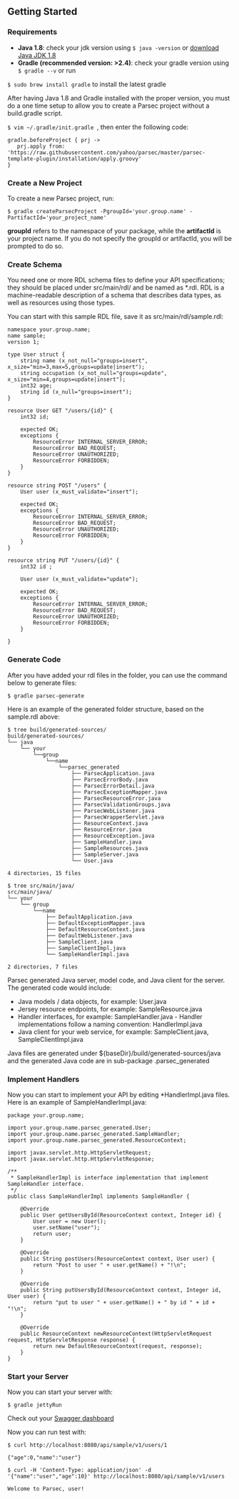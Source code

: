 ## Getting Started

### Requirements

+ **Java 1.8**: check your jdk version using `$ java -version` or [download Java JDK 1.8](http://www.oracle.com/technetwork/java/javase/downloads/jdk8-downloads-2133151.html)
+ **Gradle (recommended version: >2.4)**: check your gradle version using `$ gradle --v` or run

 `$ sudo brew install gradle` to install the latest gradle

After having Java 1.8 and Gradle installed with the proper version, you must do a one time setup to allow you to create a
Parsec project without a build.gradle script.

`$ vim ~/.gradle/init.gradle `, then enter the following code:

```
gradle.beforeProject { prj ->
   prj.apply from: 'https://raw.githubusercontent.com/yahoo/parsec/master/parsec-template-plugin/installation/apply.groovy'
}

```

### Create a New Project

To create a new Parsec project, run:

`$ gradle createParsecProject -PgroupId='your.group.name' -PartifactId='your_project_name'`

**groupId** refers to the namespace of your package, while the **artifactId** is your project name.
If you do not specify the groupId or artifactId, you will be prompted to do so.

### Create Schema

You need one or more RDL schema files to define your API specifications; they should be placed under src/main/rdl/ and be named as *.rdl.
RDL is a machine-readable description of a schema that describes data types, as well as resources using those types.

You can start with this sample RDL file, save it as src/main/rdl/sample.rdl:

```
namespace your.group.name;
name sample;
version 1;

type User struct {
    string name (x_not_null="groups=insert", x_size="min=3,max=5,groups=update|insert");
    string occupation (x_not_null="groups=update", x_size="min=4,groups=update|insert");
    int32 age;
    string id (x_null="groups=insert");
}

resource User GET "/users/{id}" {
    int32 id;

    expected OK;
    exceptions {
        ResourceError INTERNAL_SERVER_ERROR;
        ResourceError BAD_REQUEST;
        ResourceError UNAUTHORIZED;
        ResourceError FORBIDDEN;
    }
}

resource string POST "/users" {
    User user (x_must_validate="insert");

    expected OK;
    exceptions {
        ResourceError INTERNAL_SERVER_ERROR;
        ResourceError BAD_REQUEST;
        ResourceError UNAUTHORIZED;
        ResourceError FORBIDDEN;
    }
}

resource string PUT "/users/{id}" {
    int32 id ;

    User user (x_must_validate="update");

    expected OK;
    exceptions {
        ResourceError INTERNAL_SERVER_ERROR;
        ResourceError BAD_REQUEST;
        ResourceError UNAUTHORIZED;
        ResourceError FORBIDDEN;
    }

}
```

### Generate Code

After you have added your rdl files in the folder, you can use the command below to generate files:

`$ gradle parsec-generate`

Here is an example of the generated folder structure, based on the sample.rdl above:

```
$ tree build/generated-sources/
build/generated-sources/
└── java
    └── your
        └──group
            └──name
                └──parsec_generated
                    ├── ParsecApplication.java
                    ├── ParsecErrorBody.java
                    ├── ParsecErrorDetail.java
                    ├── ParsecExceptionMapper.java
                    ├── ParsecResourceError.java
                    ├── ParsecValidationGroups.java
                    ├── ParsecWebListener.java
                    ├── ParsecWrapperServlet.java
                    ├── ResourceContext.java
                    ├── ResourceError.java
                    ├── ResourceException.java
                    ├── SampleHandler.java
                    ├── SampleResources.java
                    ├── SampleServer.java
                    └── User.java

4 directories, 15 files

$ tree src/main/java/
src/main/java/
└── your
    └── group
        └──name
            ├── DefaultApplication.java
            ├── DefaultExceptionMapper.java
            ├── DefaultResourceContext.java
            ├── DefaultWebListener.java
            ├── SampleClient.java
            ├── SampleClientImpl.java
            └── SampleHandlerImpl.java

2 directories, 7 files
```

Parsec generated Java server, model code, and Java client for the server. The generated code would include:

+ Java models / data objects, for example: User.java
+ Jersey resource endpoints, for example: SampleResource.java
+ Handler interfaces, for example: SampleHandler.java - Handler implementations follow a naming convention: <API name>HandlerImpl.java
+ Java client for your web service, for example: SampleClient.java, SampleClientImpl.java

Java files are generated under ${baseDir}/build/generated-sources/java and the generated Java code are in sub-package <user defined namespace>.parsec_generated

### Implement Handlers

Now you can start to implement your API by editing *HandlerImpl.java files. Here is an example of SampleHandlerImpl.java:

```
package your.group.name;

import your.group.name.parsec_generated.User;
import your.group.name.parsec_generated.SampleHandler;
import your.group.name.parsec_generated.ResourceContext;

import javax.servlet.http.HttpServletRequest;
import javax.servlet.http.HttpServletResponse;

/**
 * SampleHandlerImpl is interface implementation that implement SampleHandler interface.
 */
public class SampleHandlerImpl implements SampleHandler {

    @Override
    public User getUsersById(ResourceContext context, Integer id) {
        User user = new User();
        user.setName("user");
        return user;
    }

    @Override
    public String postUsers(ResourceContext context, User user) {
        return "Post to user " + user.getName() + "!\n";
    }

    @Override
    public String putUsersById(ResourceContext context, Integer id, User user) {
        return "put to user " + user.getName() + " by id " + id + "!\n";
    }

    @Override
    public ResourceContext newResourceContext(HttpServletRequest request, HttpServletResponse response) {
        return new DefaultResourceContext(request, response);
    }
}
```

### Start your Server

Now you can start your server with:

`$ gradle jettyRun`

Check out your [Swagger dashboard](http://localhost:8080/api/static/swagger-ui/)

Now you can run test with:

```
$ curl http://localhost:8080/api/sample/v1/users/1

{"age":0,"name":"user"}

$ curl -H 'Content-Type: application/json' -d '{"name":"user","age":10}' http://localhost:8080/api/sample/v1/users

Welcome to Parsec, user!
```

